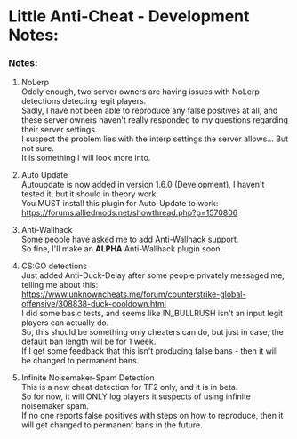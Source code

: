 # Little Anti-Cheat - Development Notes:

### Notes:

1. NoLerp\
Oddly enough, two server owners are having issues with NoLerp detections detecting legit players.\
Sadly, I have not been able to reproduce any false positives at all, and these server owners haven't really responded to my questions regarding their server settings.\
I suspect the problem lies with the interp settings the server allows... But not sure.\
It is something I will look more into.

2. Auto Update\
Autoupdate is now added in version 1.6.0 (Development), I haven't tested it, but it should in theory work.\
You MUST install this plugin for Auto-Update to work: https://forums.alliedmods.net/showthread.php?p=1570806

3. Anti-Wallhack\
Some people have asked me to add Anti-Wallhack support.\
So fine, I'll make an **ALPHA** Anti-Wallhack plugin soon.

4. CS:GO detections\
Just added Anti-Duck-Delay after some people privately messaged me, telling me about this: https://www.unknowncheats.me/forum/counterstrike-global-offensive/308838-duck-cooldown.html \
I did some basic tests, and seems like IN_BULLRUSH isn't an input legit players can actually do.\
So, this should be something only cheaters can do, but just in case, the default ban length will be for 1 week.\
If I get some feedback that this isn't producing false bans - then it will be changed to permanent bans. 

5. Infinite Noisemaker-Spam Detection\
This is a new cheat detection for TF2 only, and it is in beta.\
So for now, it will ONLY log players it suspects of using infinite noisemaker spam.\
If no one reports false positives with steps on how to reproduce, then it will get changed to permanent bans in the future.
